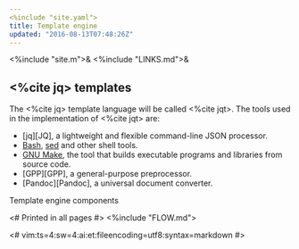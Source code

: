 ```yaml
---
<%include "site.yaml">
title: Template engine
updated: "2016-08-13T07:48:26Z"
---
```

<%include "site.m">&
<%include "LINKS.md">&

## <%cite jq> templates

The <%cite jq> template language will be called <%cite jqt>.  The tools used in the
implementation of <%cite jqt> are:

* [jq][JQ], a lightweight and flexible command-line JSON processor.
* [Bash](https://www.gnu.org/software/bash/), [sed](https://www.gnu.org/software/sed/) and other shell tools.
* [GNU Make](https://www.gnu.org/software/make/), the tool that builds executable programs and libraries from source code.
* [GPP][GPP], a general-purpose preprocessor.
* [Pandoc][Pandoc], a universal document converter.

Template engine components

<# Printed in all pages #>
<%include "FLOW.md">

<#
vim:ts=4:sw=4:ai:et:fileencoding=utf8:syntax=markdown
#>
